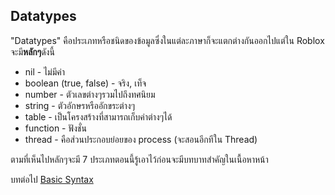 ## Datatypes
"Datatypes" คือประเภทหรือชนิดของข้อมูลซึ่งในแต่ละภาษาก็จะแตกต่างกันออกไปแต่ใน Roblox จะมี**หลักๆ**ดังนี้

- nil - ไม่มีค่า
- boolean (true, false) - จริง, เท็จ
- number - ตัวเลขต่างๆรวมไปถึงทศนิยม
- string - ตัวอักษรหรืออักขระต่างๆ
- table - เป็นโครงสร้างที่สามารถเก็บค่าต่างๆได้
- function - ฟังชั่น
- thread - คือส่วนประกอบย่อยของ process (จะสอนอีกทีใน Thread)

ตามที่เห็นไปหลักๆจะมี 7 ประเภทตอนนี้รู้เอาไว้ก่อนจะมีบทบาทสำคัญในเนื้อหาหน้า

บทต่อไป [Basic Syntax](https://github.com/xN3k0x/Lua-Docs/blob/main/1.3%20Basic%20Syntax.md)
